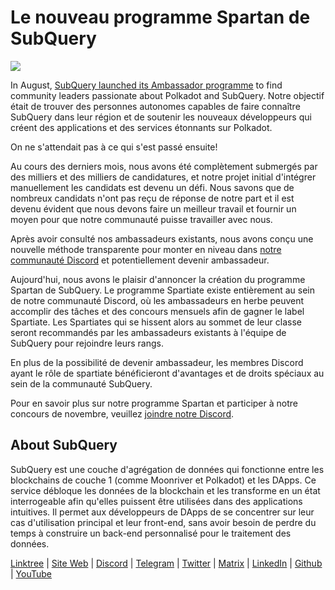 # Le nouveau programme Spartan de SubQuery

![](https://miro.medium.com/max/1400/1*k5cScGKMiC45i_N-em3x0Q.png)

In August, [SubQuery launched its Ambassador programme](./20210713-Introducing-the-SubQuery-Ambassador-Program.md) to find community leaders passionate about Polkadot and SubQuery. Notre objectif était de trouver des personnes autonomes capables de faire connaître SubQuery dans leur région et de soutenir les nouveaux développeurs qui créent des applications et des services étonnants sur Polkadot.

On ne s'attendait pas à ce qui s'est passé ensuite!

Au cours des derniers mois, nous avons été complètement submergés par des milliers et des milliers de candidatures, et notre projet initial d'intégrer manuellement les candidats est devenu un défi. Nous savons que de nombreux candidats n'ont pas reçu de réponse de notre part et il est devenu évident que nous devons faire un meilleur travail et fournir un moyen pour que notre communauté puisse travailler avec nous.

Après avoir consulté nos ambassadeurs existants, nous avons conçu une nouvelle méthode transparente pour monter en niveau dans [notre communauté Discord](https://discord.com/invite/subquery) et potentiellement devenir ambassadeur.

Aujourd'hui, nous avons le plaisir d'annoncer la création du programme Spartan de SubQuery. Le programme Spartiate existe entièrement au sein de notre communauté Discord, où les ambassadeurs en herbe peuvent accomplir des tâches et des concours mensuels afin de gagner le label Spartiate. Les Spartiates qui se hissent alors au sommet de leur classe seront recommandés par les ambassadeurs existants à l'équipe de SubQuery pour rejoindre leurs rangs.

En plus de la possibilité de devenir ambassadeur, les membres Discord ayant le rôle de spartiate bénéficieront d'avantages et de droits spéciaux au sein de la communauté SubQuery.

Pour en savoir plus sur notre programme Spartan et participer à notre concours de novembre, veuillez [joindre notre Discord](https://discord.com/invite/subquery).

## About SubQuery

SubQuery est une couche d'agrégation de données qui fonctionne entre les blockchains de couche 1 (comme Moonriver et Polkadot) et les DApps. Ce service débloque les données de la blockchain et les transforme en un état interrogeable afin qu'elles puissent être utilisées dans des applications intuitives. Il permet aux développeurs de DApps de se concentrer sur leur cas d'utilisation principal et leur front-end, sans avoir besoin de perdre du temps à construire un back-end personnalisé pour le traitement des données.

​​[Linktree](https://linktr.ee/subquerynetwork) | [Site Web](https://subquery.network/) | [Discord](https://discord.com/invite/78zg8aBSMG) | [Telegram](https://t.me/subquerynetwork) | [Twitter](https://twitter.com/subquerynetwork) | [Matrix](https://matrix.to/#/#subquery:matrix.org) | [LinkedIn](https://www.linkedin.com/company/subquery) | [Github](https://github.com/subquery/subql) | [YouTube](https://www.youtube.com/channel/UCi1a6NUUjegcLHDFLr7CqLw)
